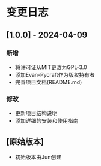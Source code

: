 # 变更日志

## [1.0.0] - 2024-04-09
### 新增
- 将许可证从MIT更改为GPL-3.0
- 添加Evan-Pycraft作为版权持有者
- 完善项目文档(README.md)

### 修改
- 更新项目结构说明
- 添加详细的安装和使用指南

## [原始版本]
- 初始版本由Jun创建
